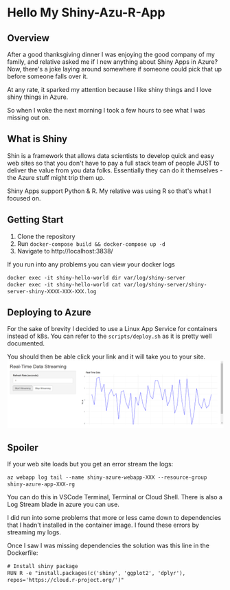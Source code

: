 # Hello My Shiny-Azu-R-App

## Overview

After a good thanksgiving dinner I was enjoying the good company of my family, and relative asked me if I new anything about Shiny Apps in Azure? Now, there's a joke laying around somewhere if someone could pick that up before someone falls over it.

At any rate, it sparked my attention because I like shiny things and I love shiny things in Azure.

So when I woke the next morning I took a few hours to see what I was missing out on.

## What  is  Shiny

Shin is a framework that allows data scientists to develop quick and easy web sites so that you don't have to pay a full stack team of people JUST to deliver the value from you data folks. Essentially they can do it themselves - the Azure stuff might trip them up.

Shiny Apps support Python & R. My relative was using R so that's what I focused on.

## Getting Start
1. Clone the repository
2. Run `docker-compose build && docker-compose up -d`
3. Navigate to http://localhost:3838/

If you run into any problems you can view your docker logs

```
docker exec -it shiny-hello-world dir var/log/shiny-server
docker exec -it shiny-hello-world cat var/log/shiny-server/shiny-server-shiny-XXXX-XXX-XXX.log
```

## Deploying to Azure

For the sake of  brevity I decided to use a Linux App Service for  containers instead of k8s. You can refer to the `scripts/deploy.sh` as it is pretty well documented. 

You should then be able click your link and it will take you to your site.
![alt text](image.png)

## Spoiler
If your web site loads but you get an error stream the logs:
```
az webapp log tail --name shiny-azure-webapp-XXX --resource-group shiny-azure-app-XXX-rg
```
You can do this in VSCode Terminal, Terminal or Cloud Shell. There is also a Log Stream blade in azure you can use.

I did run into some problems that more or less came down to dependencies that I hadn't installed in the container image. I found these errors by streaming my logs.

Once I saw I was missing dependencies the solution was this line in the Dockerfile:

```
# Install shiny package
RUN R -e "install.packages(c('shiny', 'ggplot2', 'dplyr'), repos='https://cloud.r-project.org/')"
```
